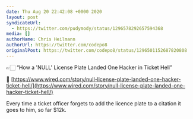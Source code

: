 ```yaml
---
date: Thu Aug 20 22:42:08 +0000 2020
layout: post
syndicateUrl:
  - https://twitter.com/pudymody/status/1296578292657594368
media: []
authorName: Chris Heilmann
authorUrl: https://twitter.com/codepo8
originalPost: https://twitter.com/codepo8/status/1296501152687820808
---
```

👉🏻 “How a 'NULL' License Plate Landed One Hacker in Ticket Hell”

🔗 [https://www.wired.com/story/null-license-plate-landed-one-hacker-ticket-hell/](https://www.wired.com/story/null-license-plate-landed-one-hacker-ticket-hell/)

Every time a ticket officer forgets to add the licence plate to a citation it goes to him, so far $12k.

